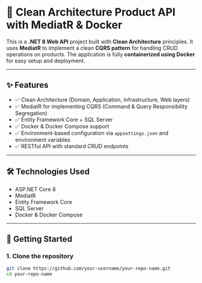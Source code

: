 # 🧱 Clean Architecture Product API with MediatR & Docker

This is a **.NET 8 Web API** project built with **Clean Architecture** principles. It uses **MediatR** to implement a clean **CQRS pattern** for handling CRUD operations on products. The application is fully **containerized using Docker** for easy setup and deployment.

---

## ✨ Features

- ✅ Clean Architecture (Domain, Application, Infrastructure, Web layers)
- ✅ MediatR for implementing CQRS (Command & Query Responsibility Segregation)
- ✅ Entity Framework Core + SQL Server
- ✅ Docker & Docker Compose support
- ✅ Environment-based configuration via `appsettings.json` and environment variables
- ✅ RESTful API with standard CRUD endpoints

---

## 🛠️ Technologies Used

- ASP.NET Core 8
- MediatR
- Entity Framework Core
- SQL Server
- Docker & Docker Compose

---

## 🚀 Getting Started

### 1. Clone the repository

```bash
git clone https://github.com/your-username/your-repo-name.git
cd your-repo-name
